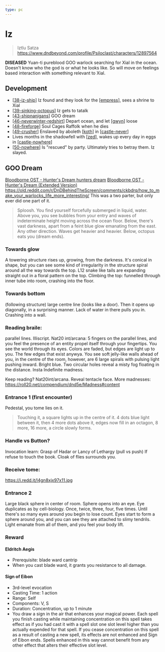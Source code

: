 ```yaml
---
type: pc
---
```


# Iz
> Iztlu Satza
https://www.dndbeyond.com/profile/Psiloclast/characters/12897564

**DISEASED** Yuan-ti pureblood GOO warlock searching for Xial in the ocean. Doesn't know who the god is or what he looks like.
So will move on feelings based interaction with something relevant to Xial.

## Development
- [[38-iz-ship]] Iz found and they look for the [[empress]], sees a shrine to Xial
- [[39-sinking-octopus]] Iz gets to tatalk
- [[43-shipnanigans]] GOO dream
- [[46-neverwinter-redshirt]] Depart ocean, and let [[gwyn]] loose
- [[48-fireforge]] Soul Cages Raffolk when he dies
- [[49-crusher]] Enslaved by aboleth [[koth]] in [[castle-never]]
- Lives months in the shadowfell with [[zed]], wakes up every day in eggs in [[castle-nowhere]]
- [[50-nowhere]] Is "rescued" by party. Ultimately tries to betray them. Iz slayed.

## GOO Dream
[Bloodborne OST - Hunter's Dream hunters dream](https://www.youtube.com/watch?v=1EISe-WdZYE)
[Bloodborne OST - Hunter's Dream (Extended Version)](https://www.youtube.com/watch?v=c1lYpEb8gcM)
https://old.reddit.com/r/DnDBehindTheScreen/comments/ckbdrq/how_to_make_your_warlocks_life_more_interesting/
This was a two parter, but only ever did one part of it.

> Sploosh. You find yourself forcefully submerged in liquid, water. Above you, you see bubbles from your entry and waves of indeterminate height moving across the ocean floor.
> Below, there's vast darkness, apart from a feint blue glow emanating from the east.
> Any other direction. Waves get heavier and heavier. Below, octopus eats you (dream ends).

### Towards glow
A towering structure rises up, growing, from the darkness. It's conical in shape, but you can see some kind of irregularity  in the structure spiral around all the way towards the top. L12 snake like tails are expanding straight out in a floral pattern on the top. Climbing the top: funnelled through inner tube into room, crashing into the floor.

### Towards bottom
(following structure) large centre line (looks like a door). Then it opens up diagonally, in a surprising manner. Lack of water in there pulls you in. Crashing into a wall.

### Reading braile:
parallel lines. Illiscript.
Nat20 int/arcana: 5 fingers on the parallel lines, and you feel the presence of an entity propel itself through your fingertips. You see the world through its eyes. Colors are faded, but edges are light up to you. The few edges that exist anywya. You see soft jelly-like walls ahead of you, in the centre of the room, however, are 6 large spirals with pulsing light pushing inward. Bright blue. Two circular holes reveal a misty fog floating in the distance. Insta Indefinite madness.

Keep reading? Nat20int/arcana. Reveal tentacle face.
More madnesses: https://roll20.net/compendium/dnd5e/Madness#content

### Entrance 1 (first encounter)
Pedestal, you tome lies on it.
> Touching it, a square lights up in the centre of it. 4 dots blue light between it, then 4 more dots above it, edges now fill in an octagon, 8 more, 16 more, a circle slowly forms.

### Handle vs Button?
Invocation learn: Grasp of Hadar or Lancy of Lethargy (pull vs push)
If refuse to touch the book. Cloak of flies surrounds you.
### Receive tome:
https://i.redd.it/l4gn8xjx97x11.jpg

### Entrance 2
Large black sphere in center of room.
Sphere opens into an eye.
Eye duplicates as by cell-biology.
Once, twice, three, four, five times. Until there's so many eyes around you begin to lose count.
Eyes start to form a sphere around you, and you can see they are attached to slimy tendrils.
Light emanate from all of them, and you feel your body lift.

### Reward
#### Eldritch Aegis
- Prerequisite: blade ward cantrip
- When you cast blade ward, it grants you resistance to all damage.
#### Sign of Eibon
- 3rd-level evocation
- Casting Time: 1 action
- Range: Self
- Components: V, S
- Duration: Concentration, up to 1 minute
- You draw a sign in the air that enhances your magical power. Each spell you finish casting while maintaining concentration on this spell takes effect as if you had cast it with a spell slot one slot level higher than you actually expended for that spell. If you cease concentration on this spell as a result of casting a new spell, its effects are not enhanced and Sign of Eibon ends. Spells enhanced in this way cannot benefit from any other effect that alters their effective slot level.

[//begin]: # "Autogenerated link references for markdown compatibility"
[38-iz-ship]: ../recaps/38-iz-ship "38-iz-ship"
[empress]: ../seaofbones/empress "Empress"
[39-sinking-octopus]: ../recaps/39-sinking-octopus "39-sinking-octopus"
[43-shipnanigans]: ../recaps/43-shipnanigans "43-shipnanigans"
[46-neverwinter-redshirt]: ../recaps/46-neverwinter-redshirt "46-neverwinter-redshirt"
[gwyn]: ../npcs/gwyn "Gwyn"
[48-fireforge]: ../recaps/48-fireforge "48-fireforge"
[49-crusher]: ../recaps/49-crusher "49-crusher"
[koth]: ../npcs/koth "Koth M'gog"
[castle-never]: ../north/castle-never "Castle Never"
[zed]: zed "Zed"
[castle-nowhere]: ../north/castle-nowhere "Castle Nowhere"
[50-nowhere]: ../recaps/50-nowhere "50-nowhere"
[//end]: # "Autogenerated link references"
